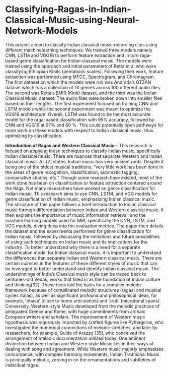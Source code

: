 # Classifying-Ragas-in-Indian-Classical-Music-using-Neural-Network-Models
This project aimed to classify Indian classical music recording clips using different machinelearning techniques. We trained three models namely CNN, LSTM and VGG16 to perform feature extraction and in turn raga-based genre classification for Indian classical music. The models were trained using the approach and initial parameters of Retta et al.who were
classifying Ethiopian Kinits (pentatonic scales). Following their work, feature extraction
was performed using MFCC, Spectrogram, and Chromagram. The first dataset on which
the models were run was Andrada’s GTZAN dataset which has a collection of 10 genres
across 100 different audio files. The second was Retta’s EMIR (Kinit) dataset, and the third
was the Indian Classical Music dataset. The audio files were broken down into smaller files
based on their lengths. The first experiment focused on training CNN and LSTM models
while the second experiment was meant to optimize the VGG16 architecture. Overall, LSTM
was found to be the most accurate model for the raga-based classification with 95% accuracy,
followed by CNN and VGG16 at 97% and 60 %. This could potentially open pathways
for more work on these models with respect to Indian classical music, thus optimizing its
classification.

**Introduction of Ragas and Western Classical Music:-** 
This research is focused on applying these techniques to classify Indian music, specifically
Indian classical music. There are nuances that separate Western and Indian classical music.
As [2] states, Indian music has very ancient roots. Despite it being one of the oldest musical
traditions, ”very little work has been done in the areas of genre recognition, classification,
automatic tagging, comparative studies, etc.” Though some research have existed, most of the
work done has been on classification or feature extraction centered around the Raga. Not many
researchers have worked on genre classification for Indian music.
This research aims to use CNN, LSTM, and VGG models for genre classification of Indian
music, emphasizing Indian classical music. The structure of this paper follows a brief introduction
to Indian classical music through differentiation between Indian and Western classical
music. It then explains the importance of music information retrieval, and the machine learning
models used for MIR, specifically the CNN, LSTM, and VGG models, diving deep into the
evaluation metrics. The paper then details the dataset and the experiments performed for genre
classification for Indian music, followed by discussing the limitations and future possibilities of
using such techniques on Indian music and its implications for the industry.
To better understand why there is a need for a separate classification model for Indian classical
music, it is important to understand the differences that separate Indian and Western classical
music. There are certain nuances in the features of these different styles of music that can
be leveraged to better understand and identify Indian classical music. The underpinnings of
India’s Classical music style can be traced back to centuries-old Vedas, works that filled in as the
foundation of Indian culture and thinking[32]. These texts laid the basis for a complex melodic
framework because of complicated melodic structures (ragas) and musical cycles (talas), as well
as significant profound and philosophical ideas, for example, ’bhava’ (close to home articulation)
and ’sruti’ (microtonal spans).
Conversely, Western-style Music developed from the melodic practices of antiquated Greece
and Rome, with huge commitments from archaic European writers and scholars. The improvement
of Western music hypothesis was vigorously impacted by crafted figures like Pythagoras,
who investigated the numerical connections of melodic stretches, and later by researchers, for
example, Guido of Arezzo [35], who conceived the arrangement of melodic documentation utilized
today. One eminent distinction between Indian and Western style Music lies in their ways
of dealing with song and agreement. While Western music majorly emphasizes concordance,
with complex harmony movements, Indian Traditional Music is principally melodic, zeroing in
on the ornamentations and subtleties of individual ragas.



